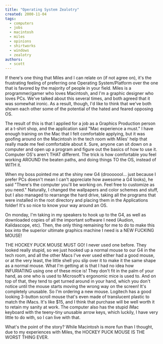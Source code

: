 ```yaml
---
title: "Operating System Zealotry"
created: 2000-11-04
tags: 
  - computers
  - jobs
  - macintosh
  - miles
  - opinions
  - shirtworks
  - windows
  - zealotry
authors: 
  - scott
---
```


If there's one thing that Miles and I can relate on (if not agree on), it's the frustrating feeling of preferring one Operating System/Platform over the one that is favored by the majority of people in your field. Miles is a programmer/gamer who loves Macintosh, and I'm a graphic designer who loves PCs. We've talked about this several times, and both agreed that it was somewhat ironic. As a result, though, I'd like to think that we've both shown each other some of the potential of the hated and feared opposing OS.

The result of this is that I applied for a job as a Graphics Production person at a t-shirt shop, and the application said "Mac experience a must." I have enough training on the Mac that I felt comfortable applying, but it was goofing around on the Macintosh in the tech room with Miles' help that really made me feel comfortable about it. Sure, anyone can sit down on a computer and open up a program and figure out the basics of how to use it. Computer OS's aren't THAT different. The trick is how comfortable you feel working AROUND the beaten paths, and doing things TO the OS, instead of WITH it.

When my boss pointed me at the shiny new G4 (drooooool... just because I prefer PCs doesn't mean I can't appreciate how awesome a G4 looks), he said "There's the computer you'll be working on. Feel free to customize as you need." Naturally, I changed the wallpapers and color schemes and stuff, but I also managed to rearrange the hard drive, taking all the programs that were installed in the root directory and placing them in the Applications folder! It's so nice to know your way around an OS.

On monday, I'm taking in my speakers to hook up to the G4, as well as downloaded copies of all the important software I need (Audion, Kalidascope, etc). Then, the only thing remaining for me to do to make this box into the superior ultimate graphics machine I need is a NEW FUCKING MOUSE!

THE HOCKEY PUCK MOUSE MUST GO! I never used one before. They looked really stupid, so we just hooked up a normal mouse to our G4 in the tech room, and all the other Macs I've ever used either had a good mouse, or at the very least, the little shell you slip over it to make it the same shape as a normal mouse. What I'm getting at is that I had no idea how INFURIATING using one of these mice is! They don't fit in the palm of your hand, as one who is used to Microsoft's ergonomic mice is used to. And on top of that, they tend to get turned around in your hand, which you don't notice until the mouse starts moving the wrong way on the screen! It's completely unusable. So I'm ordering a new mouse. Logitech has a good looking 3-button scroll mouse that's even made of translucent plastic to match the iMacs. It's like $15, and I think that purchase will be well worth it to retain my sanity at work. The computer also has the stupid iMac keyboard with the teeny-tiny unusable arrow keys, which luckily, I have very little to do with, so I can live with that.

What's the point of the story? While Macintosh is more fun than I thought, due to my experiences with Miles, the HOCKEY PUCK MOUSE IS THE WORST THING EVER.
